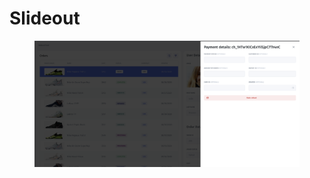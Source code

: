 # Slideout

<figure><img src="../../../../.gitbook/assets/image.png" alt=""><figcaption></figcaption></figure>
